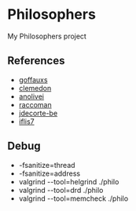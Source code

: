 # Philosophers
My Philosophers project

## References

- [goffauxs](https://github.com/goffauxs/Philosophers/tree/main/srcs)
- [clemedon](https://github.com/clemedon/philosophers/tree/main/src)
- [anolivei](https://github.com/anolivei/Philosophers42/tree/master/philo)
- [raccoman](https://github.com/raccoman/philosophers/tree/main/philo)
- [jdecorte-be](https://github.com/jdecorte-be/42-Philosophers/tree/master/src)
- [iflis7](https://github.com/iflis7/philosophers/tree/master/philo)

## Debug

- -fsanitize=thread
- -fsanitize=address
- valgrind --tool=helgrind ./philo <args>
- valgrind --tool=drd ./philo <args>
- valgrind --tool=memcheck ./philo <args>